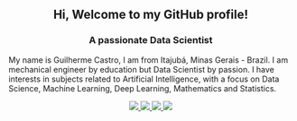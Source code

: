 <h2 align="center">Hi, Welcome to my GitHub profile!</h2>
<h3 align="center">A passionate Data Scientist</h3>
<p> 
My name is Guilherme Castro, I am from Itajubá, Minas Gerais - Brazil. I am mechanical engineer by education but Data Scientist by passion. I have interests in subjects related to Artificial Intelligence, with a focus on Data Science, Machine Learning, Deep Learning, Mathematics and Statistics.
</p>
<p align="center">
  <a href="mailto:guilherme.castrorl@gmail.com?subject=MessageTitle&amp;body=Message Content">
    <img src="https://img.shields.io/static/v1?label=Gmail&style=for-the-badge&logo=Gmail">
  </a>
  <a href="https://www.linkedin.com/in/guilherme-castrorl/">
    <img src="https://img.shields.io/static/v1?label=''&message=LinkedIn&style=for-the-badge&logo=LinkedIn">
  </a>
  <a href="https://guicastrorl.github.io/online-cv-pt/">
    <img src="https://img.shields.io/static/v1?label=''&style=for-the-badge&logo=pinboard">
  </a>
  <a href="https://guicastrorl.github.io/online-cv-pt/#personal-project">
    <img src="https://img.shields.io/static/v1?label=Portfolio&style=for-the-badge&logo=wheniwork">
  </a>
</p>


